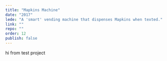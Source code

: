 ```yaml
---
title: "Mapkins Machine"
date: "2017"
lede: "A 'smart' vending machine that dispenses Mapkins when texted."
link: ""
repo: ""
order: 12
publish: false
---
```


hi from test project
